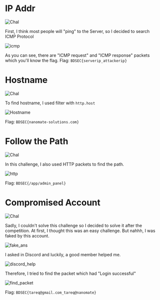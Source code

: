 # IP Addr
![Chal](https://github.com/OceanTran999/BDSEC2023/assets/100577019/7ca8a227-a11c-4074-94e3-798bd09ec237)

First, I think most people will "ping" to the Server, so I decided to search ICMP Protocol

![icmp](https://github.com/OceanTran999/BDSEC2023/assets/100577019/5585ef18-e61c-423d-9398-093d65aa6ec2)

As you can see, there are "ICMP request" and "ICMP response" packets which you'll know the flag.
Flag: ```BDSEC{serverip_attackerip}```

# Hostname
![Chal](https://github.com/OceanTran999/BDSEC2023/assets/100577019/566bc835-a7be-4834-9aad-18b4a73f13a8)

To find hostname, I used filter with ```http.host```

![Hostname](https://github.com/OceanTran999/BDSEC2023/assets/100577019/5bd8af52-3774-4b5c-b5d4-334b31214c7c)

Flag: ```BDSEC{nanomate-solutions.com}```

# Follow the Path
![Chal](https://github.com/OceanTran999/BDSEC2023/assets/100577019/bd11b4b8-06ee-44dd-bccb-0348ea92b456)

In this challenge, I also used HTTP packets to find the path.

![http](https://github.com/OceanTran999/BDSEC2023/assets/100577019/1af22786-3d6a-40ef-9197-d75752daad86)

Flag: ```BDSEC{/app/admin_panel}```

# Compromised Account
![Chal](https://github.com/OceanTran999/BDSEC2023/assets/100577019/cd4473ff-0ca4-4986-a666-69d063f2db2a)

Sadly, I couldn't solve this challenge so I decided to solve it after the competition.
At first, I thought this was an easy challenge. But nahhh, I was faked by this account.

![fake_ans](https://github.com/OceanTran999/BDSEC2023/assets/100577019/da9fe17e-3eff-431e-b9ec-6071ae0c7d4c)

I asked in Discord and luckily, a good member helped me.

![discord_help](https://github.com/OceanTran999/BDSEC2023/assets/100577019/d47da44f-65b7-443a-a6e6-8703fb48df84)

Therefore, I tried to find the packet which had "Login successful"

![find_packet](https://github.com/OceanTran999/BDSEC2023/assets/100577019/88dedf3c-9977-4d48-b8dc-5e5e765698de)

Flag: ```BDSEC{tareq@gmail.com_tareq@nanomate}```
